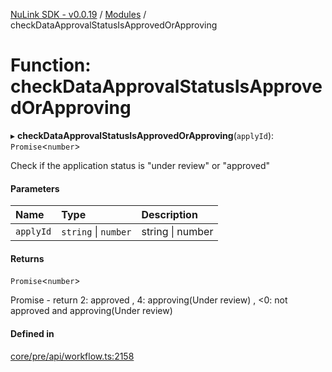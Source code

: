 [NuLink SDK - v0.0.19](../README.md) / [Modules](../modules.md) / checkDataApprovalStatusIsApprovedOrApproving

# Function: checkDataApprovalStatusIsApprovedOrApproving

▸ **checkDataApprovalStatusIsApprovedOrApproving**(`applyId`): `Promise`<`number`\>

Check if the application status is "under review" or "approved"

#### Parameters

| Name | Type | Description |
| :------ | :------ | :------ |
| `applyId` | `string` \| `number` | string \| number |

#### Returns

`Promise`<`number`\>

Promise<number> - return 2: approved , 4: approving(Under review) , <0: not approved and approving(Under review)

#### Defined in

[core/pre/api/workflow.ts:2158](https://github.com/NuLink-network/nulink-sdk/blob/3448e77/src/core/pre/api/workflow.ts#L2158)
